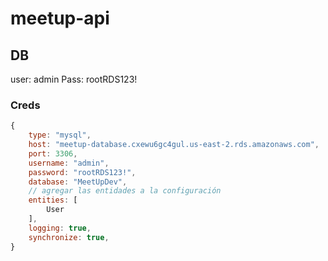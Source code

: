 # meetup-api

## DB
user: admin
Pass: rootRDS123!

### Creds 

```javascript
{
    type: "mysql",
    host: "meetup-database.cxewu6gc4gul.us-east-2.rds.amazonaws.com",
    port: 3306,
    username: "admin",
    password: "rootRDS123!",
    database: "MeetUpDev",
    // agregar las entidades a la configuración
    entities: [
        User
    ],
    logging: true,
    synchronize: true,
}
```


